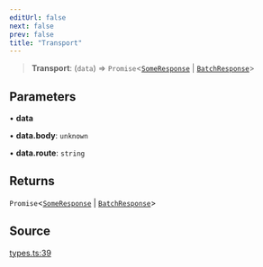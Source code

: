 ```yaml
---
editUrl: false
next: false
prev: false
title: "Transport"
---
```


> **Transport**: (`data`) => `Promise`\<[`SomeResponse`](SomeResponse.md) \| [`BatchResponse`](BatchResponse.md)\>

## Parameters

• **data**

• **data\.body**: `unknown`

• **data\.route**: `string`

## Returns

`Promise`\<[`SomeResponse`](SomeResponse.md) \| [`BatchResponse`](BatchResponse.md)\>

## Source

[types.ts:39](https://github.com/chord-ts/rpc/blob/d3d88c3/src/types.ts#L39)
